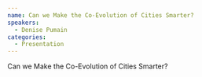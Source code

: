 ```yaml
--- 
name: Can we Make the Co-Evolution of Cities Smarter?
speakers: 
  - Denise Pumain
categories:
  - Presentation
---
```


Can we Make the Co-Evolution of Cities Smarter?